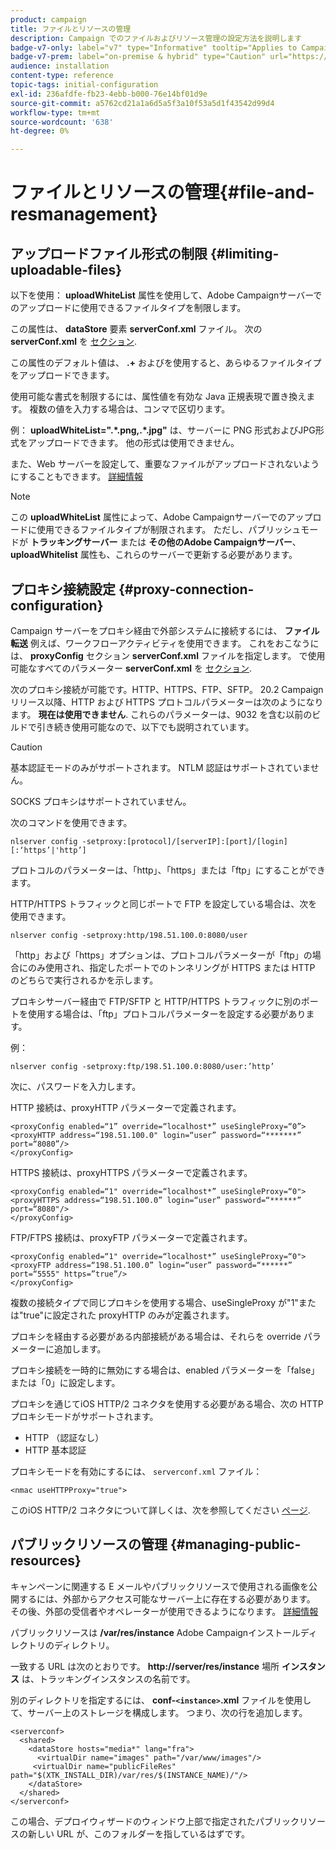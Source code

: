 ```yaml
---
product: campaign
title: ファイルとリソースの管理
description: Campaign でのファイルおよびリソース管理の設定方法を説明します
badge-v7-only: label="v7" type="Informative" tooltip="Applies to Campaign Classic v7 only"
badge-v7-prem: label="on-premise & hybrid" type="Caution" url="https://experienceleague.adobe.com/docs/campaign-classic/using/installing-campaign-classic/architecture-and-hosting-models/hosting-models-lp/hosting-models.html?lang=en" tooltip="Applies to on-premise and hybrid deployments only"
audience: installation
content-type: reference
topic-tags: initial-configuration
exl-id: 236afdfe-fb23-4ebb-b000-76e14bf01d9e
source-git-commit: a5762cd21a1a6d5a5f3a10f53a5d1f43542d99d4
workflow-type: tm+mt
source-wordcount: '638'
ht-degree: 0%

---
```


# ファイルとリソースの管理{#file-and-resmanagement}



## アップロードファイル形式の制限 {#limiting-uploadable-files}

以下を使用： **uploadWhiteList** 属性を使用して、Adobe Campaignサーバーでのアップロードに使用できるファイルタイプを制限します。

この属性は、 **dataStore** 要素 **serverConf.xml** ファイル。 次の **serverConf.xml** を [セクション](../../installation/using/the-server-configuration-file.md).

この属性のデフォルト値は、 **.+** およびを使用すると、あらゆるファイルタイプをアップロードできます。

使用可能な書式を制限するには、属性値を有効な Java 正規表現で置き換えます。 複数の値を入力する場合は、コンマで区切ります。

例： **uploadWhiteList=&quot;.&#42;.png,.&#42;.jpg&quot;** は、サーバーに PNG 形式およびJPG形式をアップロードできます。 他の形式は使用できません。

また、Web サーバーを設定して、重要なファイルがアップロードされないようにすることもできます。 [詳細情報](web-server-configuration.md)

>[!NOTE]
>
>この **uploadWhiteList** 属性によって、Adobe Campaignサーバーでのアップロードに使用できるファイルタイプが制限されます。 ただし、パブリッシュモードが **トラッキングサーバー** または **その他のAdobe Campaignサーバー**、 **uploadWhitelist** 属性も、これらのサーバーで更新する必要があります。

## プロキシ接続設定 {#proxy-connection-configuration}

Campaign サーバーをプロキシ経由で外部システムに接続するには、 **ファイル転送** 例えば、ワークフローアクティビティを使用できます。 これをおこなうには、 **proxyConfig** セクション **serverConf.xml** ファイルを指定します。 で使用可能なすべてのパラメーター **serverConf.xml** を [セクション](../../installation/using/the-server-configuration-file.md).

次のプロキシ接続が可能です。HTTP、HTTPS、FTP、SFTP。 20.2 Campaign リリース以降、HTTP および HTTPS プロトコルパラメーターは次のようになります。 **現在は使用できません**. これらのパラメーターは、9032 を含む以前のビルドで引き続き使用可能なので、以下でも説明されています。

>[!CAUTION]
>
>基本認証モードのみがサポートされます。 NTLM 認証はサポートされていません。
>
>SOCKS プロキシはサポートされていません。

次のコマンドを使用できます。

```
nlserver config -setproxy:[protocol]/[serverIP]:[port]/[login][:‘https’|'http’]
```

プロトコルのパラメーターは、「http」、「https」または「ftp」にすることができます。

HTTP/HTTPS トラフィックと同じポートで FTP を設定している場合は、次を使用できます。

```
nlserver config -setproxy:http/198.51.100.0:8080/user
```

「http」および「https」オプションは、プロトコルパラメーターが「ftp」の場合にのみ使用され、指定したポートでのトンネリングが HTTPS または HTTP のどちらで実行されるかを示します。

プロキシサーバー経由で FTP/SFTP と HTTP/HTTPS トラフィックに別のポートを使用する場合は、「ftp」プロトコルパラメーターを設定する必要があります。


例：

```
nlserver config -setproxy:ftp/198.51.100.0:8080/user:’http’
```

次に、パスワードを入力します。

HTTP 接続は、proxyHTTP パラメーターで定義されます。

```
<proxyConfig enabled=“1” override=“localhost*” useSingleProxy=“0”>
<proxyHTTP address=“198.51.100.0" login=“user” password=“*******” port=“8080”/>
</proxyConfig>
```

HTTPS 接続は、proxyHTTPS パラメーターで定義されます。

```
<proxyConfig enabled=“1" override=“localhost*” useSingleProxy=“0">
<proxyHTTPS address=“198.51.100.0” login=“user” password=“******” port=“8080"/>
</proxyConfig>
```

FTP/FTPS 接続は、proxyFTP パラメーターで定義されます。

```
<proxyConfig enabled=“1" override=“localhost*” useSingleProxy=“0">
<proxyFTP address=“198.51.100.0” login=“user” password=“******” port=“5555" https=”true”/>
</proxyConfig>
```

複数の接続タイプで同じプロキシを使用する場合、useSingleProxy が&quot;1&quot;または&quot;true&quot;に設定された proxyHTTP のみが定義されます。

プロキシを経由する必要がある内部接続がある場合は、それらを override パラメーターに追加します。

プロキシ接続を一時的に無効にする場合は、enabled パラメーターを「false」または「0」に設定します。

プロキシを通じてiOS HTTP/2 コネクタを使用する必要がある場合、次の HTTP プロキシモードがサポートされます。

* HTTP （認証なし）
* HTTP 基本認証

プロキシモードを有効にするには、 `serverconf.xml` ファイル：

```
<nmac useHTTPProxy="true">
```

このiOS HTTP/2 コネクタについて詳しくは、次を参照してください [ページ](../../delivery/using/about-mobile-app-channel.md).

## パブリックリソースの管理 {#managing-public-resources}

キャンペーンに関連する E メールやパブリックリソースで使用される画像を公開するには、外部からアクセス可能なサーバー上に存在する必要があります。 その後、外部の受信者やオペレーターが使用できるようになります。 [詳細情報](../../installation/using/deploying-an-instance.md#managing-public-resources)

パブリックリソースは **/var/res/instance** Adobe Campaignインストールディレクトリのディレクトリ。

一致する URL は次のとおりです。 **http://server/res/instance** 場所 **インスタンス** は、トラッキングインスタンスの名前です。

別のディレクトリを指定するには、 **conf-`<instance>`.xml** ファイルを使用して、サーバー上のストレージを構成します。 つまり、次の行を追加します。

```
<serverconf>
  <shared>
    <dataStore hosts="media*" lang="fra">
      <virtualDir name="images" path="/var/www/images"/>
     <virtualDir name="publicFileRes" path="$(XTK_INSTALL_DIR)/var/res/$(INSTANCE_NAME)/"/>
    </dataStore>
  </shared>
</serverconf>
```

この場合、デプロイウィザードのウィンドウ上部で指定されたパブリックリソースの新しい URL が、このフォルダーを指しているはずです。
